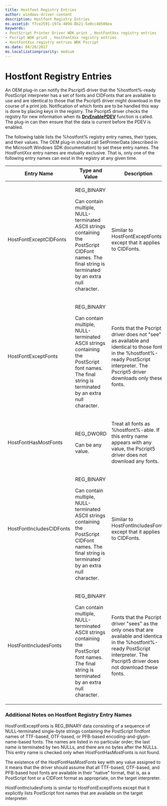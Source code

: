 ```yaml
---
title: Hostfont Registry Entries
author: windows-driver-content
description: Hostfont Registry Entries
ms.assetid: f7ce2591-197a-4094-8b21-5e0cc48506ea
keywords:
- PostScript Printer Driver WDK print , HostFontXxx registry entries
- Pscript WDK print , HostFontXxx registry entries
- HostFontXxx registry entries WDK Pscript
ms.date: 04/20/2017
ms.localizationpriority: medium
---
```


# Hostfont Registry Entries





An OEM plug-in can notify the Pscript5 driver that the %hostfont%-ready PostScript interpreter has a set of fonts and CIDFonts that are available to use and are identical to those that the Pscript5 driver might download in the course of a print job. Notification of which fonts are to be handled this way is done by placing keys in the registry. The Pscript5 driver checks the registry for new information when its [**DrvEnablePDEV**](https://msdn.microsoft.com/library/windows/hardware/ff556211) function is called. The plug-in can then ensure that the data is current before the PDEV is enabled.

The following table lists the %hostfont% registry entry names, their types, and their values. The OEM plug-in should call SetPrinterData (described in the Microsoft Windows SDK documentation) to set these entry names. The HostFont*Xxx* entry names are mutually exclusive. That is, only one of the following entry names can exist in the registry at any given time.

<table>
<colgroup>
<col width="33%" />
<col width="33%" />
<col width="33%" />
</colgroup>
<thead>
<tr class="header">
<th>Entry Name</th>
<th>Type and Value</th>
<th>Description</th>
</tr>
</thead>
<tbody>
<tr class="odd">
<td><p>HostFontExceptCIDFonts</p></td>
<td><p>REG_BINARY</p>
<p>Can contain multiple, NULL-terminated ASCII strings containing the PostScript CIDFont names. The final string is terminated by an extra null character.</p></td>
<td><p>Similar to HostFontExceptFonts except that it applies to CIDFonts.</p></td>
</tr>
<tr class="even">
<td><p>HostFontExceptFonts</p></td>
<td><p>REG_BINARY</p>
<p>Can contain multiple, NULL-terminated ASCII strings containing the PostScript font names. The final string is terminated by an extra null character.</p></td>
<td><p>Fonts that the Pscript5 driver does not &quot;see&quot; as available and identical to those fonts in the %hostfont%-ready PostScript interpreter. The Pscript5 driver downloads only these fonts.</p></td>
</tr>
<tr class="odd">
<td><p>HostFontHasMostFonts</p></td>
<td><p>REG_DWORD</p>
<p>Can be any value.</p></td>
<td><p>Treat all fonts as %hostfont%-able. If this entry name appears with any value, the Pscript5 driver does not download any fonts.</p></td>
</tr>
<tr class="even">
<td><p>HostFontIncludesCIDFonts</p></td>
<td><p>REG_BINARY</p>
<p>Can contain multiple, NULL-terminated ASCII strings containing the PostScript CIDFont names. The final string is terminated by an extra null character.</p></td>
<td><p>Similar to HostFontIncludesFonts except that it applies to CIDFonts.</p></td>
</tr>
<tr class="odd">
<td><p>HostFontIncludesFonts</p></td>
<td><p>REG_BINARY</p>
<p>Can contain multiple, NULL-terminated ASCII strings containing the PostScript font names. The final string is terminated by an extra null character.</p></td>
<td><p>Fonts that the Pscript5 driver &quot;sees&quot; as the only ones that are available and identical in the %hostfont%-ready PostScript interpreter. The Pscript5 driver does not download these fonts.</p></td>
</tr>
</tbody>
</table>

 

### Additional Notes on Hostfont Registry Entry Names

HostFontExceptFonts is REG\_BINARY data consisting of a sequence of NULL-terminated single-byte strings containing the PostScript findfont names of TTF-based, OTF-based, or PFB-based encoding-and-glyph-name-based fonts. The names are listed in no particular order; the last name is terminated by two NULLs, and there are no bytes after the NULLs. This entry name is checked only when HostFontHasMostFonts is not found.

The existence of the HostFontHasMostFonts key with any value assigned to it means that the driver should assume that all TTF-based, OTF-based, and PFB-based host fonts are available in their "native" format, that is, as a PostScript font or a CIDFont format as appropriate, on the target interpreter.

HostFontIncludesFonts is similar to HostFontExceptFonts except that it explicitly lists PostScript font names that are available on the target interpreter.

 

 




